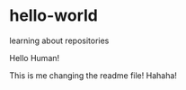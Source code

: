 # hello-world
learning about repositories

Hello Human!

This is me changing the readme file! Hahaha!
